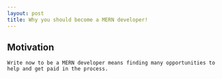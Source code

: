 ```yaml
---
layout: post
title: Why you should become a MERN developer!
---
```


## Motivation

``` 
Write now to be a MERN developer means finding many opportunities to help and get paid in the process.
```
